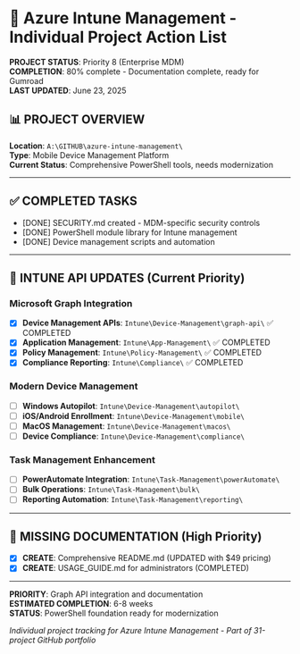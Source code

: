 # 📱 Azure Intune Management - Individual Project Action List

**PROJECT STATUS**: Priority 8 (Enterprise MDM)  
**COMPLETION**: 80% complete - Documentation complete, ready for Gumroad  
**LAST UPDATED**: June 23, 2025  

## 📊 PROJECT OVERVIEW

**Location**: `A:\GITHUB\azure-intune-management\`  
**Type**: Mobile Device Management Platform  
**Current Status**: Comprehensive PowerShell tools, needs modernization  

---

## ✅ COMPLETED TASKS
- [DONE] SECURITY.md created - MDM-specific security controls
- [DONE] PowerShell module library for Intune management
- [DONE] Device management scripts and automation

---

## 🔧 INTUNE API UPDATES (Current Priority)

### Microsoft Graph Integration
- [x] **Device Management APIs**: `Intune\Device-Management\graph-api\` ✅ COMPLETED
- [x] **Application Management**: `Intune\App-Management\` ✅ COMPLETED
- [x] **Policy Management**: `Intune\Policy-Management\` ✅ COMPLETED
- [x] **Compliance Reporting**: `Intune\Compliance\` ✅ COMPLETED

### Modern Device Management
- [ ] **Windows Autopilot**: `Intune\Device-Management\autopilot\`
- [ ] **iOS/Android Enrollment**: `Intune\Device-Management\mobile\`
- [ ] **MacOS Management**: `Intune\Device-Management\macos\`
- [ ] **Device Compliance**: `Intune\Device-Management\compliance\`

### Task Management Enhancement
- [ ] **PowerAutomate Integration**: `Intune\Task-Management\powerAutomate\`
- [ ] **Bulk Operations**: `Intune\Task-Management\bulk\`
- [ ] **Reporting Automation**: `Intune\Task-Management\reporting\`

---

## 📄 MISSING DOCUMENTATION (High Priority)
- [x] **CREATE**: Comprehensive README.md (UPDATED with $49 pricing)
- [x] **CREATE**: USAGE_GUIDE.md for administrators (COMPLETED)

---

**PRIORITY**: Graph API integration and documentation  
**ESTIMATED COMPLETION**: 6-8 weeks  
**STATUS**: PowerShell foundation ready for modernization  

*Individual project tracking for Azure Intune Management - Part of 31-project GitHub portfolio*